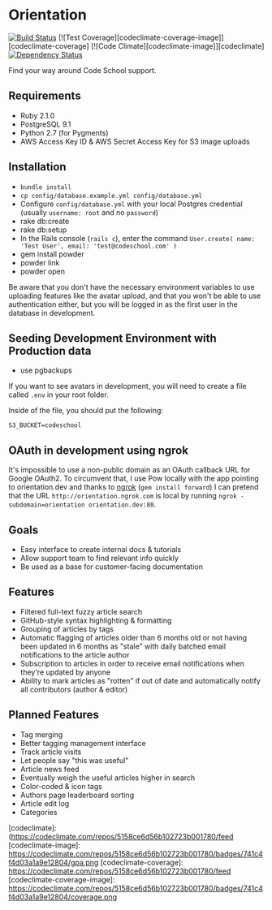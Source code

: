 # Orientation
[![Build Status][ci-image]][ci]
[![Test Coverage][codeclimate-coverage-image]][codeclimate-coverage]
[![Code Climate][codeclimate-image]][codeclimate]
[![Dependency Status][gemnasium-image]][gemnasium]

Find your way around Code School support.

## Requirements
- Ruby 2.1.0
- PostgreSQL 9.1
- Python 2.7 (for Pygments)
- AWS Access Key ID & AWS Secret Access Key for S3 image uploads

## Installation

- `bundle install`
- `cp config/database.example.yml config/database.yml`
- Configure `config/database.yml` with your local Postgres credential (usually `username: root` and no `password`)
- rake db:create
- rake db:setup
- In the Rails console (`rails c`), enter the command `User.create( name: 'Test User', email: 'test@codeschool.com' )`
- gem install powder
- powder link
- powder open

Be aware that you don't have the necessary environment variables to use uploading
features like the avatar upload, and that you won't be able to use authentication
either, but you will be logged in as the first user in the database in development.

## Seeding Development Environment with Production data
- use pgbackups

If you want to see avatars in development, you will need to create a file called `.env` in your root folder.

Inside of the file, you should put the following:

```
S3_BUCKET=codeschool
```

## OAuth in development using ngrok
It's impossible to use a non-public domain as an OAuth callback URL for Google OAuth2. To circumvent that, I use Pow locally with the app pointing to orientation.dev and thanks to [ngrok](http://journal.wearebunker.com/post/59684890589/using-ngrok-with-pow-for-development-previews) (`gem install forward`) I can pretend that the URL `http://orientation.ngrok.com` is local by running `ngrok -subdomain=orientation orientation.dev:80`.

## Goals

- Easy interface to create internal docs & tutorials
- Allow support team to find relevant info quickly
- Be used as a base for customer-facing documentation

## Features

- Filtered full-text fuzzy article search
- GitHub-style syntax highlighting & formatting
- Grouping of articles by tags
- Automatic flagging of articles older than 6 months old or not having been updated in 6 months as "stale" with daily batched email notifications to the article author
- Subscription to articles in order to receive email notifications when they're updated by anyone
- Ability to mark articles as "rotten" if out of date and automatically notify all contributors (author & editor)

## Planned Features
- Tag merging
- Better tagging management interface
- Track article visits
- Let people say "this was useful"
- Article news feed
- Eventually weigh the useful articles higher in search
- Color-coded & icon tags
- Authors page leaderboard sorting
- Article edit log
- Categories

[ci]: https://magnum.travis-ci.com/codeschool/orientation
[ci-image]: https://magnum.travis-ci.com/codeschool/orientation.svg?token=bYo3ib4PCJrDSsNRgsEK&branch=master
[gemnasium]: https://gemnasium.com/codeschool/orientation
[gemnasium-image]: https://gemnasium.com/f8cac37fbe557103d2ae38bcc8815f40.png
[codeclimate]: (https://codeclimate.com/repos/5158ce6d56b102723b001780/feed
[codeclimate-image]: https://codeclimate.com/repos/5158ce6d56b102723b001780/badges/741c4f4d03a1a9e12804/gpa.png
[codeclimate-coverage]: https://codeclimate.com/repos/5158ce6d56b102723b001780/feed
[codeclimate-coverage-image]: https://codeclimate.com/repos/5158ce6d56b102723b001780/badges/741c4f4d03a1a9e12804/coverage.png
